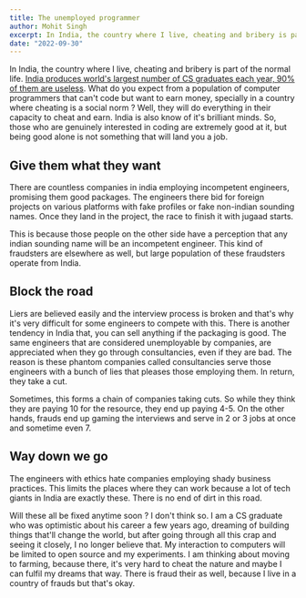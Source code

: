 ```yaml
---
title: The unemployed programmer
author: Mohit Singh
excerpt: In India, the country where I live, cheating and bribery is part of the normal life. India produces world's largest number of CS graduates each year, 90% of them are useless
date: "2022-09-30"
---
```


In India, the country where I live, cheating and bribery is part of the normal life. [India produces world's largest number of CS graduates each year, 90% of them are useless][1]. What do you expect from a population of computer programmers that can't code but want to earn money, specially in a country where cheating is a social norm ? Well, they will do everything in their capacity to cheat and earn. India is also know of it's brilliant minds. So, those who are genuinely interested in coding are extremely good at it, but being good alone is not something that will land you a job.

## Give them what they want

There are countless companies in india employing incompetent engineers, promising them good packages. The engineers there bid for foreign projects on various platforms with fake profiles or fake non-indian sounding names. Once they land in the project, the race to finish it with jugaad starts.

This is because those people on the other side have a perception that any indian sounding name will be an incompetent engineer. This kind of fraudsters are elsewhere as well, but large population of these fraudsters operate from India.

## Block the road

Liers are believed easily and the interview process is broken and that's why it's very difficult for some engineers to compete with this. There is another tendency in India that, you can sell anything if the packaging is good. The same engineers that are considered unemployable by companies, are appreciated when they go through consultancies, even if they are bad. The reason is these phantom companies called consultancies serve those engineers with a bunch of lies that pleases those employing them. In return, they take a cut.

Sometimes, this forms a chain of companies taking cuts. So while they think they are paying 10 for the resource, they end up paying 4-5. On the other hands, frauds end up gaming the interviews and serve in 2 or 3 jobs at once and sometime even 7.

## Way down we go

The engineers with ethics hate companies employing shady business practices. This limits the places where they can work because a lot of tech giants in India are exactly these. There is no end of dirt in this road.

Will these all be fixed anytime soon ? I don't think so. I am a CS graduate who was optimistic about his career a few years ago, dreaming of building things that'll change the world, but after going through all this crap and seeing it closely, I no longer believe that. My interaction to computers will be limited to open source and my experiments. I am thinking about moving to farming, because there, it's very hard to cheat the nature and maybe I can fulfil my dreams that way. There is fraud their as well, because I live in a country of frauds but that's okay.

[1]: https://www.telegraphindia.com/education/computer-science-skill-wake-up-call-in-study/cid/1687124
